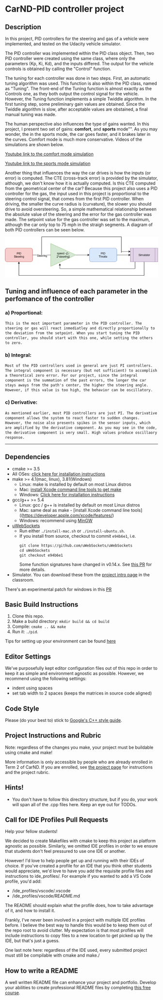# CarND-PID controller project

## Description
In this project, PID controllers for the steering and gas of a vehicle were implemented, and tested on the Udacity vehicle simulator.

The PID controller was implemented within the PID class object. Then, two PID controller were created using the same class, where only the parameters (Kp, Ki, Kd), and the inputs differed. The output for the vehicle controls is obtained by calling the "Control" function.

The tuning for each controller was done in two steps. First, an automatic tuning algorithm was used. This function is also within the PID class, named as "Tuning". The front-end of the Tuning function is almost exactly as the Controls one, as they both output the control signal for the vehicle. However, the Tuning function implements a simple Twiddle algorithm. 
In the first tuning step, some preliminary gain values are obtained. Since the Twiddle algorithm is slow, after acceptable values are obstained, a final manual tuning was made. 

The human perspective also influences the type of gains wanted. In this project, I present two set of gains: **comfort**, and **sports**  mode"". As you may wonder, the in the sports mode, the car goes faster, and it brakes later in the curves. Comfort mode is much more conservative. Videos of the simulations are shown below.

[Youtube link to the comfort mode simulation](https://youtu.be/9d7J8sOaryk)

[Youtube link to the sports mode simulation](https://youtu.be/XjY3zDpkGr0)

Another thing that influences the way the car drives is how the inputs (or error) is computed. The CTE (cross-track error) is provided by the simulator, although, we don't know how it is actually computed. Is this CTE computed from the geometrical center of the car? 
Because this project also uses a PID controller for the gas, the input used in this project is proportional to the steering control signal, that comes from the first PID controller. When driving, the smaller the curve radius is (curvature), the slower you should drive to avoid oversteering. So, a simple mathematical relationship between the absolute value of the steering and the error for the gas controller was made. The setpoint value for the gas controller was set to the maximum, although the car only top to 75 mph in the straigh segments. A diagram of both PID controllers can be seen below.

![alt text](images/PID_diagram.png)

## Tuning and influence of each parameter in the perfomance of the controller
### a) Proportional:

	This is the most important parameter in the PID controller. The steering or gas will react inmediatley and directly proportionally to the deviation from the setpoint. When you start tuning the PID controller, you should start with this one, while setting the others to zero.

### b) Integral:

	Most of the PID controllers used in general are just PI controllers. The integral component is necessary (but not sufficient) to accomplish a theoretical zero error. For our project, since the integral component is the summation of the past errors, the longer the car stays aways from the path's center, the higher the steering angle. However, if this value is too high, the behavior can be oscillatory.

### c) Derivative:

	As mentioned earlier, most PID controllers are just PI. The derivative component allows the system to react faster to sudden changes. However, the noise also presents spikes in the sensor inputs, which are amplified by the derivative component. As you may see in the code, the derivative component is very small. High values produce oscillaory response.

---

## Dependencies

* cmake >= 3.5
 * All OSes: [click here for installation instructions](https://cmake.org/install/)
* make >= 4.1(mac, linux), 3.81(Windows)
  * Linux: make is installed by default on most Linux distros
  * Mac: [install Xcode command line tools to get make](https://developer.apple.com/xcode/features/)
  * Windows: [Click here for installation instructions](http://gnuwin32.sourceforge.net/packages/make.htm)
* gcc/g++ >= 5.4
  * Linux: gcc / g++ is installed by default on most Linux distros
  * Mac: same deal as make - [install Xcode command line tools]((https://developer.apple.com/xcode/features/)
  * Windows: recommend using [MinGW](http://www.mingw.org/)
* [uWebSockets](https://github.com/uWebSockets/uWebSockets)
  * Run either `./install-mac.sh` or `./install-ubuntu.sh`.
  * If you install from source, checkout to commit `e94b6e1`, i.e.
    ```
    git clone https://github.com/uWebSockets/uWebSockets 
    cd uWebSockets
    git checkout e94b6e1
    ```
    Some function signatures have changed in v0.14.x. See [this PR](https://github.com/udacity/CarND-MPC-Project/pull/3) for more details.
* Simulator. You can download these from the [project intro page](https://github.com/udacity/self-driving-car-sim/releases) in the classroom.

There's an experimental patch for windows in this [PR](https://github.com/udacity/CarND-PID-Control-Project/pull/3)

## Basic Build Instructions

1. Clone this repo.
2. Make a build directory: `mkdir build && cd build`
3. Compile: `cmake .. && make`
4. Run it: `./pid`. 

Tips for setting up your environment can be found [here](https://classroom.udacity.com/nanodegrees/nd013/parts/40f38239-66b6-46ec-ae68-03afd8a601c8/modules/0949fca6-b379-42af-a919-ee50aa304e6a/lessons/f758c44c-5e40-4e01-93b5-1a82aa4e044f/concepts/23d376c7-0195-4276-bdf0-e02f1f3c665d)

## Editor Settings

We've purposefully kept editor configuration files out of this repo in order to
keep it as simple and environment agnostic as possible. However, we recommend
using the following settings:

* indent using spaces
* set tab width to 2 spaces (keeps the matrices in source code aligned)

## Code Style

Please (do your best to) stick to [Google's C++ style guide](https://google.github.io/styleguide/cppguide.html).

## Project Instructions and Rubric

Note: regardless of the changes you make, your project must be buildable using
cmake and make!

More information is only accessible by people who are already enrolled in Term 2
of CarND. If you are enrolled, see [the project page](https://classroom.udacity.com/nanodegrees/nd013/parts/40f38239-66b6-46ec-ae68-03afd8a601c8/modules/f1820894-8322-4bb3-81aa-b26b3c6dcbaf/lessons/e8235395-22dd-4b87-88e0-d108c5e5bbf4/concepts/6a4d8d42-6a04-4aa6-b284-1697c0fd6562)
for instructions and the project rubric.

## Hints!

* You don't have to follow this directory structure, but if you do, your work
  will span all of the .cpp files here. Keep an eye out for TODOs.

## Call for IDE Profiles Pull Requests

Help your fellow students!

We decided to create Makefiles with cmake to keep this project as platform
agnostic as possible. Similarly, we omitted IDE profiles in order to we ensure
that students don't feel pressured to use one IDE or another.

However! I'd love to help people get up and running with their IDEs of choice.
If you've created a profile for an IDE that you think other students would
appreciate, we'd love to have you add the requisite profile files and
instructions to ide_profiles/. For example if you wanted to add a VS Code
profile, you'd add:

* /ide_profiles/vscode/.vscode
* /ide_profiles/vscode/README.md

The README should explain what the profile does, how to take advantage of it,
and how to install it.

Frankly, I've never been involved in a project with multiple IDE profiles
before. I believe the best way to handle this would be to keep them out of the
repo root to avoid clutter. My expectation is that most profiles will include
instructions to copy files to a new location to get picked up by the IDE, but
that's just a guess.

One last note here: regardless of the IDE used, every submitted project must
still be compilable with cmake and make./

## How to write a README
A well written README file can enhance your project and portfolio.  Develop your abilities to create professional README files by completing [this free course](https://www.udacity.com/course/writing-readmes--ud777).

